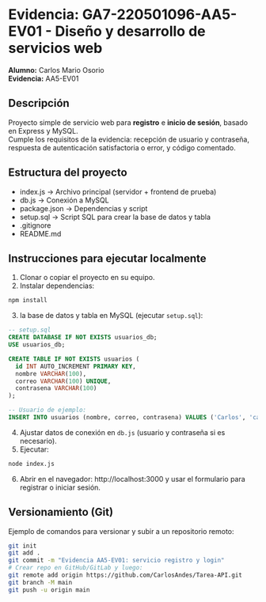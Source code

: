 # Evidencia: GA7-220501096-AA5-EV01 - Diseño y desarrollo de servicios web

**Alumno:** Carlos Mario Osorio  
**Evidencia:** AA5-EV01

## Descripción
Proyecto simple de servicio web para **registro** e **inicio de sesión**, basado en Express y MySQL.  
Cumple los requisitos de la evidencia: recepción de usuario y contraseña, respuesta de autenticación satisfactoria o error, y código comentado.

## Estructura del proyecto
- index.js       -> Archivo principal (servidor + frontend de prueba)
- db.js          -> Conexión a MySQL
- package.json   -> Dependencias y script
- setup.sql      -> Script SQL para crear la base de datos y tabla
- .gitignore
- README.md

## Instrucciones para ejecutar localmente

1. Clonar o copiar el proyecto en su equipo.
2. Instalar dependencias:
```bash
npm install
```

3. la base de datos y tabla en MySQL (ejecutar `setup.sql`):
```sql
-- setup.sql
CREATE DATABASE IF NOT EXISTS usuarios_db;
USE usuarios_db;

CREATE TABLE IF NOT EXISTS usuarios (
  id INT AUTO_INCREMENT PRIMARY KEY,
  nombre VARCHAR(100),
  correo VARCHAR(100) UNIQUE,
  contrasena VARCHAR(100)
);

-- Usuario de ejemplo:
INSERT INTO usuarios (nombre, correo, contrasena) VALUES ('Carlos', 'carlos@gmail.com', '1111');
```

4. Ajustar datos de conexión en `db.js` (usuario y contraseña si es necesario).
5. Ejecutar:
```bash
node index.js
```

6. Abrir en el navegador: http://localhost:3000 y usar el formulario para registrar o iniciar sesión.

## Versionamiento (Git)
Ejemplo de comandos para versionar y subir a un repositorio remoto:

```bash
git init
git add .
git commit -m "Evidencia AA5-EV01: servicio registro y login"
# Crear repo en GitHub/GitLab y luego:
git remote add origin https://github.com/CarlosAndes/Tarea-API.git
git branch -M main
git push -u origin main
```
